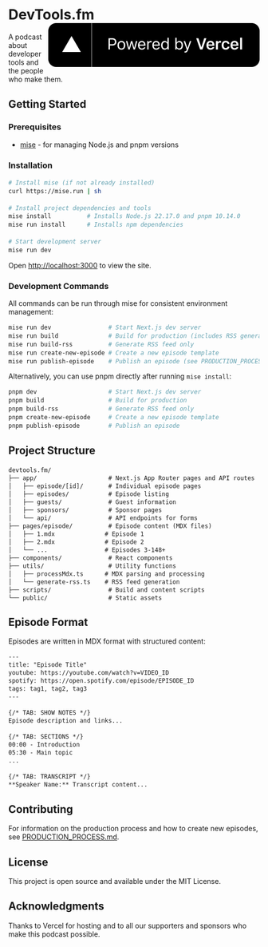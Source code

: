 # DevTools.fm <a src="https://vercel.com?utm_source=devtools-fm&utm_campaign=oss"><img align="right" src="./public/vercel.svg"></a>

A podcast about developer tools and the people who make them.

## Getting Started

### Prerequisites

- [mise](https://mise.jdx.dev/) - for managing Node.js and pnpm versions

### Installation

```bash
# Install mise (if not already installed)
curl https://mise.run | sh

# Install project dependencies and tools
mise install          # Installs Node.js 22.17.0 and pnpm 10.14.0
mise run install      # Installs npm dependencies

# Start development server
mise run dev
```

Open [http://localhost:3000](http://localhost:3000) to view the site.

### Development Commands

All commands can be run through mise for consistent environment management:

```bash
mise run dev                # Start Next.js dev server
mise run build              # Build for production (includes RSS generation)
mise run build-rss          # Generate RSS feed only
mise run create-new-episode # Create a new episode template
mise run publish-episode    # Publish an episode (see PRODUCTION_PROCESS.md)
```

Alternatively, you can use pnpm directly after running `mise install`:

```bash
pnpm dev                    # Start Next.js dev server
pnpm build                  # Build for production
pnpm build-rss              # Generate RSS feed only
pnpm create-new-episode     # Create a new episode template
pnpm publish-episode        # Publish an episode
```

## Project Structure

```
devtools.fm/
├── app/                    # Next.js App Router pages and API routes
│   ├── episode/[id]/       # Individual episode pages
│   ├── episodes/           # Episode listing
│   ├── guests/             # Guest information
│   ├── sponsors/           # Sponsor pages
│   └── api/                # API endpoints for forms
├── pages/episode/          # Episode content (MDX files)
│   ├── 1.mdx              # Episode 1
│   ├── 2.mdx              # Episode 2
│   └── ...                # Episodes 3-148+
├── components/             # React components
├── utils/                  # Utility functions
│   ├── processMdx.ts      # MDX parsing and processing
│   └── generate-rss.ts    # RSS feed generation
├── scripts/                # Build and content scripts
└── public/                 # Static assets
```

## Episode Format

Episodes are written in MDX format with structured content:

```mdx
---
title: "Episode Title"
youtube: https://youtube.com/watch?v=VIDEO_ID
spotify: https://open.spotify.com/episode/EPISODE_ID
tags: tag1, tag2, tag3
---

{/* TAB: SHOW NOTES */}
Episode description and links...

{/* TAB: SECTIONS */}
00:00 - Introduction
05:30 - Main topic
...

{/* TAB: TRANSCRIPT */}
**Speaker Name:** Transcript content...
```

## Contributing

For information on the production process and how to create new episodes, see [PRODUCTION_PROCESS.md](./PRODUCTION_PROCESS.md).

## License

This project is open source and available under the MIT License.

## Acknowledgments

Thanks to Vercel for hosting and to all our supporters and sponsors who make this podcast possible.
